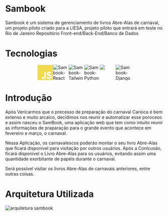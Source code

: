 # Sambook
Sambook é um sistema de gerenciamento de livros Abre-Alas de carnaval, um projeto piloto criado para a LIESA, projeto piloto que entrará em teste no Rio de Janeiro
Repositório Front-end/Back-End/Banco de Dados

# Tecnologias

<div style="display: flex; justify-content:center;"><br>
  <img align="center" alt="Sambook-Js" height="50" width="50" src="https://raw.githubusercontent.com/devicons/devicon/master/icons/javascript/javascript-plain.svg"> 
  <img align="center" alt="Sambook-React" height="50" width="50" src="https://cdn.jsdelivr.net/gh/devicons/devicon/icons/react/react-original.svg"> 
  <img align="center" alt="Sambook-Tailwind" height="50" width="50" src="https://cdn.jsdelivr.net/gh/devicons/devicon/icons/tailwindcss/tailwindcss-original-wordmark.svg" />
  <img align="center" alt="Sambook-Python" height="50" width="50" src="https://cdn.jsdelivr.net/gh/devicons/devicon/icons/python/python-original.svg"> 
  <img align="center" alt="Sambook-SqlServer" height="50" width="50" style="color:white;" src="https://cdn.jsdelivr.net/gh/devicons/devicon/icons/microsoftsqlserver/microsoftsqlserver-plain.svg" />
  <img align="center" alt="Sambook-Django" height="50" width="50"  src="https://cdn.jsdelivr.net/gh/devicons/devicon/icons/django/django-plain.svg" />
</div>

# Introdução
Após Vericarmos que o precesso de preparação do carnaval Carioca é bem extenso e muito arcaíco, decidimos nos reunir e automatizar esse poroceso e assim
nasceu o SamBook, uma aplicação web que tem como intuito reunir as informações de praparação para o grande evento que acontece em fevereiro e março, o carnaval.

Nessa Aplicação, os carnavalescos poderão montar o seu livro Abre-Alas que ficará disponivel para visitação por outros usuários. Após a Conlcusão,
ficará disponivel o Livro Abre-Alas para os usuários, evitando assim uma quantidade exorbitante de papéis durante o carnaval.

Será possível visitar os livros Abre-Alas de carnavais anteriores, entre outras coisas.

# Arquitetura Utilizada

![arquitetura sambook](https://github.com/Laboratorio-de-Des-Software/Sambook_FE/assets/66135800/622cd58b-a9d9-4d11-93f7-880e4550ad25)
